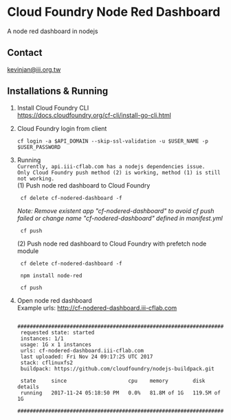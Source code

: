 # Cloud Foundry Node Red Dashboard
A node red dashboard in nodejs

## Contact
kevinjan@iii.org.tw  

## Installations & Running  
1. Install Cloud Foundry CLI  
   https://docs.cloudfoundry.org/cf-cli/install-go-cli.html

2. Cloud Foundry login from client
   ```shell= 
   cf login -a $API_DOMAIN --skip-ssl-validation -u $USER_NAME -p $USER_PASSWORD
   ```
   
3. Running  
  `Currently, api.iii-cflab.com has a nodejs dependencies issue.`  
  `Only Cloud Foundry push method (2) is working, method (1) is still not working.`  
   (1) Push node red dashboard to Cloud Foundry
   ```shell= 
    cf delete cf-nodered-dashboard -f    
   ``` 
   _Note: Remove existent app "cf-nodered-dashboard" to avoid cf push failed or change name "cf-nodered-dashboard" defined in manifest.yml_
   ```shell= 
    cf push
   ``` 
   (2) Push node red dashboard to Cloud Foundry with prefetch node module
   ```shell= 
    cf delete cf-nodered-dashboard -f
   ``` 
   ```shell= 
    npm install node-red
   ``` 
   ```shell= 
    cf push
   ``` 
4. Open node red dashboard    
   Example urls: http://cf-nodered-dashboard.iii-cflab.com
   ```shell= 
    ###############################################################################
    requested state: started
    instances: 1/1
    usage: 1G x 1 instances
    urls: cf-nodered-dashboard.iii-cflab.com
    last uploaded: Fri Nov 24 09:17:25 UTC 2017
    stack: cflinuxfs2
    buildpack: https://github.com/cloudfoundry/nodejs-buildpack.git

    state     since                    cpu    memory        disk           details
    running   2017-11-24 05:18:50 PM   0.0%   81.8M of 1G   119.5M of 1G
    ###############################################################################
   ```